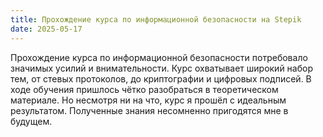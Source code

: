 ```yaml
---
title: Прохождение курса по информационной безопасности на Stepik
date: 2025-05-17
---
```


Прохождение курса по информационной безопасности потребовало значимых усилий и внимательности. Курс охватывает широкий набор тем, от стевых протоколов, до криптографии и цифровых подписей. В ходе обучения пришлось чётко разобраться в теоретическом материале. Но несмотря ни на что, курс я прошёл с идеальным результатом. Полученные знания несомненно пригодятся мне в будущем.
